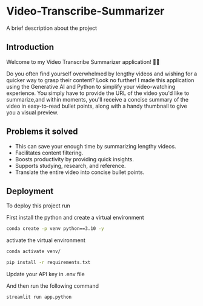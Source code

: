 # Video-Transcribe-Summarizer

A brief description about the project

## Introduction 
Welcome to my Video Transcribe Summarizer application! 🎥✨

Do you often find yourself overwhelmed by lengthy videos and wishing for a quicker way to grasp their content? Look no further! I made this application using the Generative AI and Python to simplify your video-watching experience.
You simply have to provide the URL of the video you'd like to summarize,and within moments, you'll receive a concise summary of the video in easy-to-read bullet points, along with a handy thumbnail to give you a visual preview.

## Problems it solved 
 - This can save your enough time by summarizing lengthy videos.
 - Facilitates content filtering.
 - Boosts productivity by providing quick insights.
- Supports studying, research, and reference.
- Translate the entire video into concise bullet points.

## Deployment 
To deploy this project run 

First install the python and create a virtual environment

```bash
conda create -p venv python==3.10 -y
```
activate the virtual environment 

```bash
conda activate venv/
```
```bash 
pip install -r requirements.txt
```
Update your API key in .env file

And then run the following command 

```bash
streamlit run app.python
```




